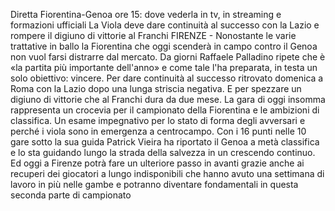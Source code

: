 Diretta Fiorentina-Genoa ore 15: dove vederla in tv, in streaming e formazioni ufficiali
La Viola deve dare continuità al successo con la Lazio e rompere il digiuno di vittorie al Franchi
FIRENZE - Nonostante le varie trattative in ballo la Fiorentina che oggi scenderà in campo contro il Genoa non vuol farsi distrarre dal mercato. Da giorni Raffaele Palladino ripete che è «la partita più importante dell'anno» e come tale l'ha preparata, in testa un solo obiettivo: vincere. Per dare continuità al successo ritrovato domenica a Roma con la Lazio dopo una lunga striscia negativa. E per spezzare un digiuno di vittorie che al Franchi dura da due mese. La gara di oggi insomma rappresenta un crocevia per il campionato della Fiorentina e le ambizioni di classifica. Un esame impegnativo per lo stato di forma degli avversari e perché i viola sono in emergenza a centrocampo.
Con i 16 punti nelle 10 gare sotto la sua guida Patrick Vieira ha riportato il Genoa a metà classifica e lo sta guidando lungo la strada della salvezza in un crescendo continuo. Ed oggi a Firenze potrà fare un ulteriore passo in avanti grazie anche ai recuperi dei giocatori a lungo indisponibili che hanno avuto una settimana di lavoro in più nelle gambe e potranno diventare fondamentali in questa seconda parte di campionato
